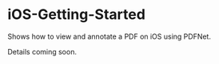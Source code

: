 iOS-Getting-Started
===================

Shows how to view and annotate a PDF on iOS using PDFNet.

Details coming soon.
